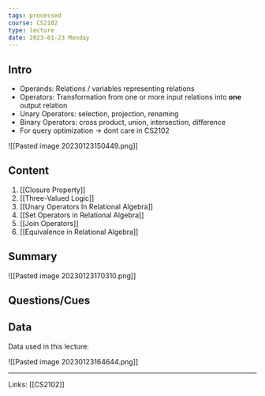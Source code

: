 ```yaml
---
tags: processed
course: CS2102
type: lecture
date: 2023-01-23 Monday
---
```


## Intro
- Operands: Relations / variables representing relations
- Operators: Transformation from one or more input relations into **one** output relation
- Unary Operators: selection, projection, renaming
- Binary Operators: cross product, union, intersection, difference
- For query optimization → dont care in CS2102

![[Pasted image 20230123150449.png]]

## Content

1. [[Closure Property]]
2. [[Three-Valued Logic]]
3. [[Unary Operators In Relational Algebra]]
4. [[Set Operators in Relational Algebra]]
5. [[Join Operators]]
6. [[Equivalence in Relational Algebra]]

## Summary
![[Pasted image 20230123170310.png]]

## Questions/Cues
## Data

Data used in this lecture:

![[Pasted image 20230123164644.png]]



---
Links: [[CS2102]]
